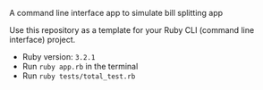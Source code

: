 A command line interface app to simulate bill splitting app

Use this repository as a template for your Ruby CLI (command line interface) project.

- Ruby version: `3.2.1`
- Run ``` ruby app.rb ``` in the terminal
- Run ```ruby tests/total_test.rb``` 
